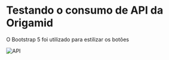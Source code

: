 # Testando o consumo de API da Origamid

O Bootstrap 5 foi utilizado para estilizar os botões

![API](https://user-images.githubusercontent.com/83739628/134442174-6607a44e-73bd-4af0-9067-a80155f1d2f4.png)

